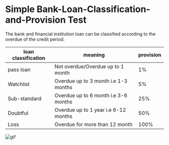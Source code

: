 # Simple Bank-Loan-Classification-and-Provision Test
The bank and financial institution loan can be classified according to the overdue of the credit period.

loan classification | meaning|provision |
--- | --- | --- | 
pass loan | Not overdue/Overdue up to 1 month | 1% |
Watchlist	|Overdue up to 3 month i.e 1-3 months|5% |
Sub-standard|Overdue up to 6 month i.e 3-6 months|25%|
Doubtful	  |Overdue up to 1 year i.e 6-12 months|50%|
Loss	    |Overdue for more than 12 month	         |100%|


![gif](https://github.com/TapendraBaduwal/Bank-Loan-Classification-and-Provision-1/blob/master/ezgif.com-gif-maker.gif)
